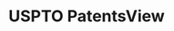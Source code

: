 ---
layout: default
bigquery: https://console.cloud.google.com/bigquery?p=patents-public-data&d=patentsview&page=dataset
citation: Attribution should be given to PatentsView for use, distribution, or derivative
  works.
code: https://github.com/CSSIP-AIR/PatentsView-Code-Snippets/
contributors: USPTO
cost: None
description: 'PatentsView includes US patent data including raw data (summaries, applications,
  pregrant applications), disambugations of inventors and assignees, and inventor
  gender estimates.  Also foreign priority data, # of figures and sheets, and government
  interest statements.'
documentation: https://patentsview.org/query/builder-faqs
last_edit: 04/09/2022, 09:44:24
location: https://patentsview.org/
maintained_by: USPTO
record_creation_timestamp: 12/2/2020 17:20:46
schema_fields:
- rawassignee_id
- male
- disamb_inventor_id_20190820
- subgroup
- filename
- disamb_assignee_id_20191008
- state_fips
- subcategory_id
- group
- subsection_id
- f102_date
- attribution_status
- assignee_id
- term_grant
- country_transformed
- variety
- length
- term_extension
- withdrawn
- subclass_id
- lawyer_id
- disamb_inventor_id_20181127
- level_three
- relkind
- reldocno
- date
- main_group
- category_id
- text
- category
- patent_id
- disamb_inventor_id_20191008
- doc_type
- disamb_assignee_id_20181127
- classification_level
- name_first
- inventor_id
- rawlocation_id
- gi_statement
- contract_award_number
- application_id
- name_last
- rule_47
- mainclass_id
- exemplary
- designation
- field_title
- subclass
- doctype
- disamb_inventor_id_20171226
- name
- disamb_assignee_id_20190820
- disamb_inventor_id_20201229
- disamb_assignee_id_20200331
- sequence
- country
- latlong
- symbol_position
- state
- disamb_assignee_id_20200630
- disclaimer_date
- disamb_inventor_id_20200929
- organization
- title
- county
- series_code
- lname
- level_two
- sector_title
- num_sheets
- term_disclaimer
- rawinventor_id
- deceased
- disamb_assignee_id_20200929
- field_id
- organization_id
- ipc_class
- citation_id
- section_id
- disamb_assignee_id_20190312
- role
- disamb_inventor_id_20200331
- f371_date
- ipc_version_indicator
- num_figures
- disamb_inventor_id_20171003
- rel_id
- applicant_type
- city
- fname
- number
- lapse_of_patent
- disamb_inventor_id_20170808
- disamb_assignee_id_20191231
- dependent
- action_date
- classification_value
- disamb_inventor_id_20200630
- group_id
- num
- level_one
- disamb_inventor_id_20190312
- classification_status
- _102_date
- status
- publication_number
- latin_name
- abstract
- disamb_inventor_id_20180528
- male_flag
- section
- kind
- classification_data_source
- latitude
- disamb_inventor_id_20191231
- num_claims
- disamb_inventor_id_20170307
- id
- type
- _371_date
- uuid
- subgroup_id
- longitude
- county_fips
- location_id
shortname: patentsview
tags:
- disambiguation
- United States
- gender
terms_of_use: Creative Commons Attribution 4.0 International License.
timeframe: 1963-1999
title: USPTO PatentsView
uuid: cf1780b1-e265-4e49-8d1d-83b9cfe0fd9a
---